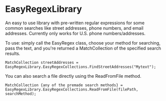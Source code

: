 # EasyRegexLibrary
An easy to use library with pre-written regular expressions for some common searches like street addresses, phone numbers, and email addresses.
Currently only works for U.S. phone numbers/addresses.

To use: simply call the EasyRegex class, choose your method for searching, pass the text, and you're returned a MatchCollection of the specified search results.

 ```MatchCollection streetAddresses = EasyRegexLibrary.EasyRegexCollections.FindStreetAddresses("Mytext");```

You can also search a file directly using the ReadFromFile method.  

```MatchCollection {any of the premade search methods} = EasyRegexLibrary.EasyRegexCollections.ReadFromFile(filePath, searchMethod);```
